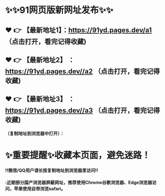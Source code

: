 # :sparkles::sparkles:91网页版新网址发布:sparkles::sparkles:

   :heart: :point_right: 【最新地址1】：https://91yd.pages.dev/a1 （点击打开，看完记得收藏)
 ------
 :heart: :point_right: 【最新地址2】 ： https://91yd.pages.dev//a2 （点击打开，看完记得收藏)
 ------
 :heart: :point_right: 【最新地址3】 ： https://91yd.pages.dev//a3 （点击打开，看完记得收藏)
 ------


#### （复制地址到浏览器中打开）：
# :sparkles:重要提醒:sparkles:收藏本页面，避免迷路！
#### ‼️微信/QQ用户请长按复制地址到浏览器里访问‼
#### :近期部分国产浏览器屏蔽网址，推荐使用Chrome谷歌浏览器、Edge浏览器访问，苹果使用自带浏览safari。
